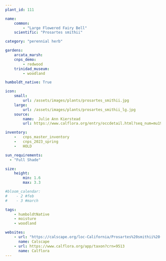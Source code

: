 ```yaml
---
plant_id: 111

name: 
    common: 
        - "Large Flowered Fairy Bell"   
    scientific: "Prosartes smithii" 

category: "perennial herb"

gardens: 
    arcata_marsh:
    cnps_demo:
        - redwood
    trinidad_museum:
        - woodland

humboldt_native: True

icon: 
    small: 
        url: /assets/images/plants/prosartes_smithii.jpg 
    large: 
        url: /assets/images/plants/prosartes_smithii_lg.jpg 
    source: 
        name:  Julie Ann Kierstead 
        url: https://www.calflora.org/entry/occdetail.html?seq_num=mu19412 

inventory: 
    -   cnps_master_inventory
    -   cnps_2023_spring
    -   HOLD

sun_requirements:
  - "Full Shade"

size:
    height:
        min: 1.6
        max: 3.3

#bloom_calendar: 
#    - 2 #feb
#    - 3 #march

tags:
    - humboldtNative
    - moisture
    - woodland

websites: 
    - url: "https://calscape.org/loc-California/Prosartes%20smithii%20(Large%20Flowered%20Fairy%20Bell)"
      name: Calscape
    - url: https://www.calflora.org/app/taxon?crn=9513
      name: Calflora
---
```

